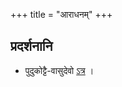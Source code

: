 +++
title = "आराधनम्"
+++

## प्रदर्शनानि
- पुदुकोट्टै-वासुदेवो [ऽत्र](https://www.youtube.com/watch?v=MssE78A5wI0) । 

